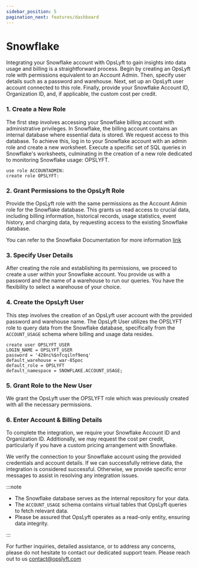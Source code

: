 ```yaml
---
sidebar_position: 5
pagination_next: features/dashboard
---
```


# Snowflake

Integrating your Snowflake account with OpsLyft to gain insights into data usage and billing is a straightforward process. Begin by creating an OpsLyft role with permissions equivalent to an Account Admin. Then, specify user details such as a password and warehouse. Next, set up an OpsLyft user account connected to this role. Finally, provide your Snowflake Account ID, Organization ID, and, if applicable, the custom cost per credit.

### 1. Create a New Role

The first step involves accessing your Snowflake billing account with administrative privileges. In Snowflake, the billing account contains an internal database where essential data is stored. We request access to this database. To achieve this, log in to your Snowflake account with an admin role and create a new worksheet. Execute a specific set of SQL queries in Snowflake's worksheets, culminating in the creation of a new role dedicated to monitoring Snowflake usage: OPSLYFT.

```shell
use role ACCOUNTADMIN:
create role OPSLYFT:
```

### 2. Grant Permissions to the OpsLyft Role

Provide the OpsLyft role with the same permissions as the Account Admin role for the Snowflake database. This grants us read access to crucial data, including billing information, historical records, usage statistics, event history, and charging data, by requesting access to the existing Snowflake database.

You can refer to the Snowflake Documentation for more information [link](https://docs.snowflake.com/en/sql-reference/snowflake-db)

### 3. Specify User Details

After creating the role and establishing its permissions, we proceed to create a user within your Snowflake account. You provide us with a password and the name of a warehouse to run our queries. You have the flexibility to select a warehouse of your choice.

### 4. Create the OpsLyft User

This step involves the creation of an OpsLyft user account with the provided password and warehouse name. The OpsLyft User utilizes the OPSLYFT role to query data from the Snowflake database, specifically from the `ACCOUNT_USAGE` schema where billing and usage data resides.

```shell
create user OPSLYFT_USER
LOGIN_NAME = OPSLYFT_USER
password = '428ni%$nfcqilnf9enq'
default_warehouse = war-85poc
default_role = OPSLYFT
default_namespace = SNOWFLAKE.ACCOUNT_USAGE;
```

### 5. Grant Role to the New User

We grant the OpsLyft user the OPSLYFT role which was previously created with all the necessary permissions.

### 6. Enter Account & Billing Details

To complete the integration, we require your Snowflake Account ID and Organization ID. Additionally, we may request the cost per credit, particularly if you have a custom pricing arrangement with Snowflake.

We verify the connection to your Snowflake account using the provided credentials and account details. If we can successfully retrieve data, the integration is considered successful. Otherwise, we provide specific error messages to assist in resolving any integration issues.

:::note

- The Snowflake database serves as the internal repository for your data.
- The `ACCOUNT_USAGE` schema contains virtual tables that OpsLyft queries to fetch relevant data.
- Please be assured that OpsLyft operates as a read-only entity, ensuring data integrity.

:::

For further inquiries, detailed assistance, or to address any concerns, please do not hesitate to contact our dedicated support team. Please reach out to us contact@opslyft.com

